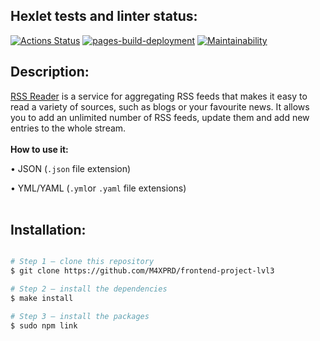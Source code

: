 ## Hexlet tests and linter status:
[![Actions Status](https://github.com/M4XPRD/frontend-project-lvl3/workflows/hexlet-check/badge.svg)](https://github.com/M4XPRD/frontend-project-lvl3/actions)
[![pages-build-deployment](https://github.com/M4XPRD/frontend-project-lvl3/actions/workflows/pages/pages-build-deployment/badge.svg)](https://github.com/M4XPRD/frontend-project-lvl3/actions/workflows/pages/pages-build-deployment)
[![Maintainability](https://api.codeclimate.com/v1/badges/c99e1ba900628cc47e44/maintainability)](https://codeclimate.com/github/M4XPRD/frontend-project-lvl3/maintainability)

## Description:
[RSS Reader](https://frontend-project-lvl3-f1fsx7uf2-m4xprd.vercel.app) is a service for aggregating RSS feeds that makes it easy to read a variety of sources, such as blogs or your favourite news. It allows you to add an unlimited number of RSS feeds, update them and add new entries to the whole stream.
<br></br>
**How to use it:**

• JSON (```.json``` file extension)

• YML/YAML (```.yml```or ```.yaml``` file extensions)
<br></br>
## Installation:

```sh

# Step 1 — clone this repository
$ git clone https://github.com/M4XPRD/frontend-project-lvl3

# Step 2 — install the dependencies
$ make install

# Step 3 — install the packages
$ sudo npm link
```
